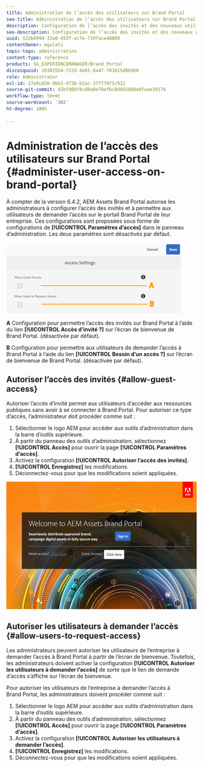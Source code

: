 ```yaml
---
title: Administration de l’accès des utilisateurs sur Brand Portal
seo-title: Administration de l’accès des utilisateurs sur Brand Portal
description: Configuration de l’accès des invités et des nouveaux utilisateurs sur Brand Portal
seo-description: Configuration de l’accès des invités et des nouveaux utilisateurs sur Brand Portal
uuid: 522b499d-33a0-455f-ac7e-719face48009
contentOwner: mgulati
topic-tags: administration
content-type: reference
products: SG_EXPERIENCEMANAGER/Brand_Portal
discoiquuid: 393025b4-722d-4e81-8a47-f83415d0b9b6
role: Administrator
exl-id: 27a9cd26-9bb3-473b-b1ac-37f77975c912
source-git-commit: d2bfd06f8cd8a9e78efbc8dd92880e0faae39176
workflow-type: tm+mt
source-wordcount: '302'
ht-degree: 100%

---
```


# Administration de l’accès des utilisateurs sur Brand Portal {#administer-user-access-on-brand-portal}

À compter de la version 6.4.2, AEM Assets Brand Portal autorise les administrateurs à configurer l’accès des invités et à permettre aux utilisateurs de demander l’accès sur le portail Brand Portal de leur entreprise. Ces configurations sont proposées sous forme de configurations de **[!UICONTROL Paramètres d’accès]** dans le panneau d’administration. Les deux paramètres sont désactivés par défaut.

![](assets/access-configs.png)

**A**   Configuration pour permettre l’accès des invités sur Brand Portal à l’aide du lien **[!UICONTROL Accès d’invité ?]** sur l’écran de bienvenue de Brand Portal. (désactivée par défaut).

**B** Configuration pour permettre aux utilisateurs de demander l’accès à Brand Portal à l’aide du lien **[!UICONTROL Besoin d’un accès ?]** sur l’écran de bienvenue de Brand Portal. (désactivée par défaut).

## Autoriser l’accès des invités {#allow-guest-access}

Autoriser l’accès d’invité permet aux utilisateurs d’accéder aux ressources publiques sans avoir à se connecter à Brand Portal.
Pour autoriser ce type d’accès, l’administrateur doit procéder comme suit :

1. Sélectionner le logo AEM pour accéder aux outils d’administration dans la barre d’outils supérieure.
1. À partir du panneau des outils d’administration, sélectionnez **[!UICONTROL Accès]** pour ouvrir la page **[!UICONTROL Paramètres d’accès]**.
1. Activez la configuration **[!UICONTROL Autoriser l’accès des invités]**.
1. **[!UICONTROL Enregistrez]** les modifications.
1. Déconnectez-vous pour que les modifications soient appliquées.

![](assets/bp-welcome-screen.png)

## Autoriser les utilisateurs à demander l’accès {#allow-users-to-request-access}

Les administrateurs peuvent autoriser les utilisateurs de l’entreprise à demander l’accès à Brand Portal à partir de l’écran de bienvenue. Toutefois, les administrateurs doivent activer la configuration **[!UICONTROL Autoriser les utilisateurs à demander l’accès]** de sorte que le lien de demande d’accès s’affiche sur l’écran de bienvenue.

Pour autoriser les utilisateurs de l’entreprise à demander l’accès à Brand Portal, les administrateurs doivent procéder comme suit :

1. Sélectionner le logo AEM pour accéder aux outils d’administration dans la barre d’outils supérieure.
1. À partir du panneau des outils d’administration, sélectionnez **[!UICONTROL Accès]** pour ouvrir la page **[!UICONTROL Paramètres d’accès]**.
1. Activez la configuration **[!UICONTROL Autoriser les utilisateurs à demander l’accès]**.
1. **[!UICONTROL Enregistrez]** les modifications.
1. Déconnectez-vous pour que les modifications soient appliquées.
